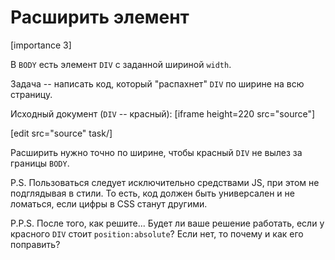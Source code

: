 # Расширить элемент

[importance 3]

В `BODY` есть элемент `DIV` с заданной шириной `width`. 

Задача -- написать код, который "распахнет" `DIV` по ширине на всю страницу.

Исходный документ (`DIV` -- красный): 
[iframe height=220 src="source"]

[edit src="source" task/]

Расширить нужно точно по ширине, чтобы красный `DIV` не вылез за границы `BODY`.

P.S. Пользоваться следует исключительно средствами JS, при этом не подглядывая в стили. То есть, код должен быть универсален и не ломаться, если цифры в CSS станут другими.

P.P.S. После того, как решите... Будет ли ваше решение работать, если у красного `DIV` стоит `position:absolute`? Если нет, то почему и как его поправить?